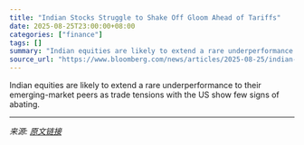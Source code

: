 ```yaml
---
title: "Indian Stocks Struggle to Shake Off Gloom Ahead of Tariffs"
date: 2025-08-25T23:00:00+08:00
categories: ["finance"]
tags: []
summary: "Indian equities are likely to extend a rare underperformance to their emerging-market peers as trade tensions with the US show few signs of abating."
source_url: "https://www.bloomberg.com/news/articles/2025-08-25/indian-stocks-struggle-to-shake-off-pessimism-ahead-of-tariffs"
---
```


Indian equities are likely to extend a rare underperformance to their emerging-market peers as trade tensions with the US show few signs of abating.

---

*来源: [原文链接](https://www.bloomberg.com/news/articles/2025-08-25/indian-stocks-struggle-to-shake-off-pessimism-ahead-of-tariffs)*
